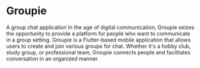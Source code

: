 # Groupie
A group chat application
In the age of digital communication, Groupie seizes the opportunity to provide a platform for people who want to communicate in a group setting. Groupie is a Flutter-based mobile application that allows users to create and join various groups for chat. Whether it's a hobby club, study group, or professional team, Groupie connects people and facilitates conversation in an organized manner.

